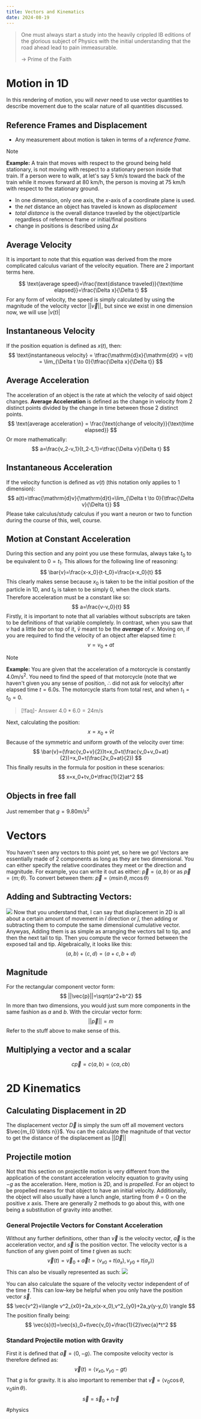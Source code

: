 ```yaml
---
title: Vectors and Kinematics
date: 2024-08-19
---
```

> One must always start a study into the heavily crippled IB editions of the glorious subject of Physics with the initial understanding that the road ahead lead to pain immeasurable.
>
> -> Prime of the Faith


# Motion in 1D 
In this rendering of motion, you will *never* need to use vector quantities to describe movement due to the scalar nature of all quantities discussed.
## Reference Frames and Displacement
- Any measurement about motion is taken in terms of a *reference frame*.
> [!NOTE]
> **Example:** A train that moves with respect to the ground being held stationary, is not moving with respect to a stationary person inside that train. If a person were to walk, at let's say $5$ km/s toward the back of the train while it moves forward at $80$ km/h, the person is moving at $75$ km/h with respect to the stationary ground.
- In one dimension, only one axis, the $x$-axis of a coordinate plane is used.
- the *net* distance an object has traveled is known as *displacement*
- *total distance* is the overall distance traveled by the object/particle regardless of reference frame or initial/final positions
- change in positions is described using $\Delta x$

## Average Velocity
It is important to note that this equation was derived from the more complicated calculus variant of the velocity equation. There are 2 important terms here.

$$
\text{average speed}=\frac{\text{distance traveled}}{\text{time elapsed}}=\frac{\Delta x}{\Delta t}
$$
For any form of velocity, the speed is simply calculated by using the magnitude of the velocity vector $||\vec{v}||$, but since we exist in one dimension now, we will use $|v(t)|$
## Instantaneous Velocity
If the position equation is defined as $x(t)$, then:
$$
\text{instantaneous velocity} = \tfrac{\mathrm{d}x}{\mathrm{d}t} = v(t) = \lim_{\Delta t \to 0}{\tfrac{\Delta x}{\Delta t}}
$$

## Average Acceleration
The acceleration of an object is the rate at which the velocity of said object changes. **Average Acceleration** is defined as the change in velocity from 2 distinct points divided by the change in time between those 2 distinct points.
$$
\text{average acceleration} = \frac{\text{change of velocity}}{\text{time elapsed}}
$$
Or more mathematically:
$$
a=\frac{v_2-v_1}{t_2-t_1}=\tfrac{\Delta v}{\Delta t}
$$

## Instantaneous Acceleration 
If the velocity function is defined as $v(t)$ (this notation only applies to 1 dimension):
$$
a(t)=\tfrac{\mathrm{d}v}{\mathrm{d}t}=\lim_{\Delta t \to 0}{\tfrac{\Delta v}{\Delta t}}
$$
Please take calculus/study calculus if you want a neuron or two to function during the course of this, well, course.

## Motion at Constant Acceleration
During this section and any point you use these formulas, always take $t_0$ to be equivalent to $0=t_1$. This allows for the following line of reasoning:
$$
\bar{v}=\frac{x-x_0}{t-t_0}=\frac{x-x_0}{t}
$$
This clearly makes sense because $x_0$ is taken to be the initial position of the particle in 1D, and $t_0$ is taken to be simply $0$, when the clock starts. Therefore acceleration must be a constant like so:
$$
a=\frac{v-v_0}{t}
$$
Firstly, it is important to note that all variables without subscripts are taken to be definitions of that variable completely. In contrast, when you saw that $v$ had a little *bar* on top of it, $\bar{v}$ meant to be the ***average*** of $v$. Moving on, if you are required to find the velocity of an object after elapsed time $t$:
$$
v=v_0+at 
$$
> [!NOTE]
> **Example:** You are given that the acceleration of a motorcycle is constantly $4.0 \mathrm{m}/\mathrm{s}^2$. You need to find the speed of that motorcycle (note that we haven't given you any sense of position, $\therefore$ did not ask for velocity) after elapsed time $t=6.0\mathrm{s}$. The motorcycle starts from total rest, and when $t_1=t_0=0$. 

> [!faq]- Answer
> $4.0*6.0=24\mathrm{m}/\mathrm{s}$

Next, calculating the position:
$$
x=x_0+\bar{v}t 
$$
Because of the symmetric and uniform growth of the velocity over time:
$$
\bar{v}=(\frac{v_0+v}{2})t=x_0+t(\frac{v_0+v_0+at}{2})=x_0+t(\frac{2v_0+at}{2})
$$
This finally results in the formula for position in these scenarios:
$$
x=x_0+tv_0+\tfrac{1}{2}at^2
$$

## Objects in free fall
Just remember that $g=9.80\mathrm{m}/\mathrm{s}^2$

# Vectors
You haven't seen any vectors to this point yet, so here we go! Vectors are essentially made of 2 components as long as they are two dimensional. You can either specify the relative coordinates they meet or the direction and magnitude. For example, you can write it out as either: $\vec{p}=\langle a,b\rangle$ or as $\vec{p}=\langle m;\theta \rangle$. To convert between them: $\vec{p}=\langle m\sin{\theta},m\cos{\theta}\rangle$

## Adding and Subtracting Vectors:
![](https://external-content.duckduckgo.com/iu/?u=https%3A%2F%2Fmedia.nagwa.com%2F124176839832%2Fen%2Fthumbnail_l.jpeg&f=1&nofb=1&ipt=408b463f7b54ff9a5f32090ae4b5581a1d425798af862a483c121bdedeae94&ipo=images)
Now that you understand that, I can say that displacement in 2D is all about a certain amount of movement in $\hat{i}$ direction or $\hat{j}$, then adding or subtracting them to compute the same dimensional cumulative vector. Anywyas, Adding them is as simple as arranging the vectors tail to tip, and then the next tail to tip. Then you compute the vecor formed between the exposed tail and tip. Algebraically, it looks like this:
$$
\langle a,b \rangle + \langle c,d \rangle = \langle a+c,b+d \rangle
$$

## Magnitude 
For the rectangular component vector form:
$$
||\vec{p}||=\sqrt{a^2+b^2}
$$
In more than two dimensions, you would just sum more components in the same fashion as $a$ and $b$. With the circular vector form:
$$
||\vec{p}||=m 
$$
Refer to the stuff above to make sense of this.

## Multiplying a vector and a scalar
$$
c\vec{p}=c\langle a,b \rangle=\langle ca,cb \rangle
$$
# 2D Kinematics

## Calculating Displacement in 2D 
The displacement vector $\vec{D}$ is simply the sum off all movement vectors $\vec{m_{0 \ldots n}}$. You can the calculate the magnitude of that vector to get the distance of the displacement as $||\vec{D}||$

## Projectile motion

Not that this section on projectile motion is very different from the application of the constant acceleration velocity equation to gravity using $-g$ as the acceleration. Here, motion is 2D, and is *propelled*. For an object to be propelled means for that object to have an initial velocity. Additionally, the object will also usually have a lunch angle, starting from $\theta=0$ on the positive $x$ axis. There are generally 2 methods to go about this, with one being a substitution of gravity into another. 

### General Projectile Vectors for Constant Acceleration
Without any further definitions, other than $\vec{v}$ is the velocity vector, $\vec{a}$ is the acceleration vector, and $\vec{s}$ is the position vector. The velocity vector is a function of any given point of time $t$ given as such:
$$
\vec{v}(t)=\vec{v}_0+\vec{a}t=\langle v_{x0}+t(a_x), v_{y0}+t(a_y)\rangle
$$
This can also be visually represented as such:
![](bullet.png)

You can also calculate the square of the velocity vector independent of of the time $t$. This can low-key be helpful when you only have the position vector $\vec{s}$.
$$
\vec{v^2}=\langle v^2_{x0}+2a_x(x-x_0),v^2_{y0}+2a_y(y-y_0) \rangle
$$
The position finally being:
$$
\vec{s}(t)=\vec{s}_0+t\vec{v_0}+\frac{1}{2}\vec{a}*t^2
$$
### Standard Projectile motion with Gravity
First it is defined that $\vec{a}=\langle 0,-g\rangle$. The composite velocity vector is therefore defined as:
$$
\vec{v}(t)=\langle v_{x0}, v_{y0}-gt\rangle
$$
That $g$ is for gravity. It is also important to remember that $\vec{v}=\langle v_0\cos\theta,v_0\sin\theta\rangle$.
$$
\vec{s}=\vec{s}_0+t\vec{v}
$$
#physics
